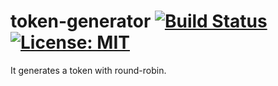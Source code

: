 # token-generator [![Build Status](https://travis-ci.org/CodeChain-io/rust-token-generator.svg?branch=master)](https://travis-ci.org/CodeChain-io/rust-token-generator) [![License: MIT](https://img.shields.io/badge/License-MIT-yellow.svg)](https://opensource.org/licenses/MIT)
It generates a token with round-robin.
